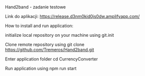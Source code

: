 Hand2band - zadanie testowe

Link do aplikacji: https://release.d3nm0kid0js0dw.amplifyapp.com/

How to install and run application:

initialize local repository on your machine using git.init

Clone remote repository using git clone https://github.com/Tremeros/Hand2band.git

Enter application folder cd CurrencyConverter

Run application using npm run start